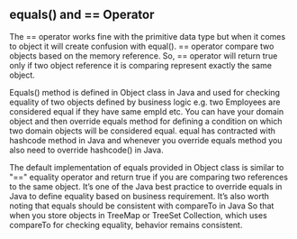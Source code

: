 ## equals() and == Operator


The == operator works fine with the primitive data type but when it comes to object it will create confusion with equal().
== operator compare two objects based on the memory reference. So, == operator will return true only if two object reference 
it is comparing represent exactly the same object.

Equals() method is defined in Object class in Java and used for checking equality of two objects defined by business logic 
e.g. two Employees are considered equal if they have same empId etc. You can have your domain object and then override equals 
method for defining a condition on which two domain objects will be considered equal. equal has contracted with hashcode method 
in Java and whenever you override equals method you also need to override hashcode() in Java. 

The default implementation of equals provided in Object class is similar to "==" equality operator and return true if you are 
comparing two references to the same object. It’s one of the Java best practice to override equals in Java to define equality 
based on business requirement. It’s also worth noting that equals should be consistent with compareTo in Java So that when you 
store objects in TreeMap or TreeSet Collection, which uses compareTo for checking equality, behavior remains consistent.
